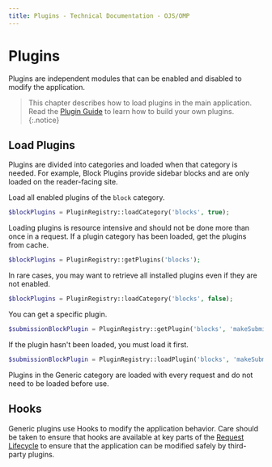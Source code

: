 ```yaml
---
title: Plugins - Technical Documentation - OJS/OMP
---
```


# Plugins

Plugins are independent modules that can be enabled and disabled to modify the application.

> This chapter describes how to load plugins in the main application. Read the [Plugin Guide](/dev/plugin-guide/en) to learn how to build your own plugins.
{:.notice}

## Load Plugins

Plugins are divided into categories and loaded when that category is needed. For example, Block Plugins provide sidebar blocks and are only loaded on the reader-facing site.

Load all enabled plugins of the `block` category.

```php
$blockPlugins = PluginRegistry::loadCategory('blocks', true);
```

Loading plugins is resource intensive and should not be done more than once in a request. If a plugin category has been loaded, get the plugins from cache.

```php
$blockPlugins = PluginRegistry::getPlugins('blocks');
```

In rare cases, you may want to retrieve all installed plugins even if they are not enabled.

```php
$blockPlugins = PluginRegistry::loadCategory('blocks', false);
```

You can get a specific plugin.

```php
$submissionBlockPlugin = PluginRegistry::getPlugin('blocks', 'makeSubmission');
```

If the plugin hasn't been loaded, you must load it first.

```php
$submissionBlockPlugin = PluginRegistry::loadPlugin('blocks', 'makeSubmission');
```

Plugins in the Generic category are loaded with every request and do not need to be loaded before use.

## Hooks

Generic plugins use Hooks to modify the application behavior. Care should be taken to ensure that hooks are available at key parts of the [Request Lifecycle](./architecture-request) to ensure that the application can be modified safely by third-party plugins.
